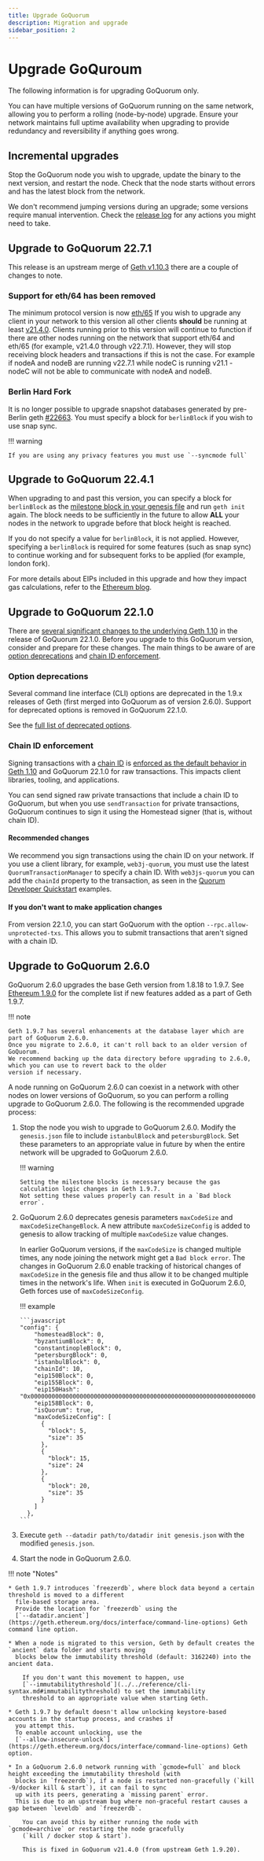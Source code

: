 ```yaml
---
title: Upgrade GoQuorum
description: Migration and upgrade
sidebar_position: 2
---
```


# Upgrade GoQuroum

The following information is for upgrading GoQuorum only.

You can have multiple versions of GoQuorum running on the same network, allowing you to perform a rolling (node-by-node) upgrade. Ensure your network maintains full uptime availability when upgrading to provide redundancy and reversibility if anything goes wrong.

## Incremental upgrades

Stop the GoQuorum node you wish to upgrade, update the binary to the next version, and restart the node. Check that the node starts without errors and has the latest block from the network.

We don't recommend jumping versions during an upgrade; some versions require manual intervention. Check the [release log](https://github.com/ConsenSys/quorum/releases) for any actions you might need to take.

## Upgrade to GoQuorum 22.7.1

This release is an upstream merge of [Geth v1.10.3](https://github.com/ethereum/go-ethereum/releases/tag/v1.10.3) there are a couple of changes to note.

### Support for eth/64 has been removed

The minimum protocol version is now [eth/65](https://github.com/ethereum/go-ethereum/pull/22636) If you wish to upgrade any client in your network to this version all other clients **should** be running at least [v21.4.0](https://github.com/ConsenSys/quorum/releases/tag/v21.4.0). Clients running prior to this version will continue to function if there are other nodes running on the network that support eth/64 and eth/65 (for example, v21.4.0 through v22.7.1). However, they will stop receiving block headers and transactions if this is not the case. For example if nodeA and nodeB are running v22.7.1 while nodeC is running v21.1 - nodeC will not be able to communicate with nodeA and nodeB.

### Berlin Hard Fork

It is no longer possible to upgrade snapshot databases generated by pre-Berlin geth [#22663](https://github.com/ethereum/go-ethereum/pull/22663). You must specify a block for `berlinBlock` if you wish to use snap sync.

!!! warning

    If you are using any privacy features you must use `--syncmode full`

## Upgrade to GoQuorum 22.4.1

When upgrading to and past this version, you can specify a block for `berlinBlock` as the [milestone block in your genesis file](../../reference/genesis.md#milestone-blocks) and run `geth init` again. The block needs to be sufficiently in the future to allow **ALL** your nodes in the network to upgrade before that block height is reached.

If you do not specify a value for `berlinBlock`, it is not applied. However, specifying a `berlinBlock` is required for some features (such as snap sync) to continue working and for subsequent forks to be applied (for example, london fork).

For more details about EIPs included in this upgrade and how they impact gas calculations, refer to the [Ethereum blog](https://blog.ethereum.org/2021/03/08/ethereum-berlin-upgrade-announcement/).

## Upgrade to GoQuorum 22.1.0

There are [several significant changes to the underlying Geth 1.10](https://blog.ethereum.org/2021/03/03/geth-v1-10-0/) in the release of GoQuorum 22.1.0. Before you upgrade to this GoQuorum version, consider and prepare for these changes. The main things to be aware of are [option deprecations](#option-deprecations) and [chain ID enforcement](#chain-id-enforcement).

### Option deprecations

Several command line interface (CLI) options are deprecated in the 1.9.x releases of Geth (first merged into GoQuorum as of version 2.6.0). Support for deprecated options is removed in GoQuorum 22.1.0.

See the [full list of deprecated options](https://blog.ethereum.org/2021/03/03/geth-v1-10-0/#flag-deprecations).

### Chain ID enforcement

Signing transactions with a [chain ID](https://consensys.net/docs/goquorum/en/stable/concepts/network-and-chain-id/) is [enforced as the default behavior in Geth 1.10](https://blog.ethereum.org/2021/03/03/geth-v1-10-0/#chainid-enforcement) and GoQuorum 22.1.0 for raw transactions. This impacts client libraries, tooling, and applications.

You can send signed raw private transactions that include a chain ID to GoQuorum, but when you use `sendTransaction` for private transactions, GoQuorum continues to sign it using the Homestead signer (that is, without chain ID).

#### Recommended changes

We recommend you sign transactions using the chain ID on your network. If you use a client library, for example, `web3j-quorum`, you must use the latest `QuorumTransactionManager` to specify a chain ID. With `web3js-quorum` you can add the `chainId` property to the transaction, as seen in the [Quorum Developer Quickstart](https://consensys.net/docs/goquorum/en/stable/tutorials/quorum-dev-quickstart/getting-started/) examples.

#### If you don't want to make application changes

From version 22.1.0, you can start GoQuorum with the option `--rpc.allow-unprotected-txs`. This allows you to submit transactions that aren't signed with a chain ID.

## Upgrade to GoQuorum 2.6.0

GoQuorum 2.6.0 upgrades the base Geth version from 1.8.18 to 1.9.7. See [Ethereum 1.9.0](https://blog.ethereum.org/2019/07/10/geth-v1-9-0/) for the complete list if new features added as a part of Geth 1.9.7.

!!! note

    Geth 1.9.7 has several enhancements at the database layer which are part of GoQuorum 2.6.0.
    Once you migrate to 2.6.0, it can't roll back to an older version of GoQuorum.
    We recommend backing up the data directory before upgrading to 2.6.0, which you can use to revert back to the older
    version if necessary.

A node running on GoQuorum 2.6.0 can coexist in a network with other nodes on lower versions of GoQuorum, so you can perform a rolling upgrade to GoQuorum 2.6.0. The following is the recommended upgrade process:

1.  Stop the node you wish to upgrade to GoQuorum 2.6.0. Modify the `genesis.json` file to include `istanbulBlock` and `petersburgBlock`. Set these parameters to an appropriate value in future by when the entire network will be upgraded to GoQuorum 2.6.0.

    !!! warning

        Setting the milestone blocks is necessary because the gas calculation logic changes in Geth 1.9.7.
        Not setting these values properly can result in a `Bad block error`.

1.  GoQuorum 2.6.0 deprecates genesis parameters `maxCodeSize` and `maxCodeSizeChangeBlock`. A new attribute `maxCodeSizeConfig` is added to genesis to allow tracking of multiple `maxCodeSize` value changes.

    In earlier GoQuorum versions, if the `maxCodeSize` is changed multiple times, any node joining the network might get a `Bad block error`. The changes in GoQuorum 2.6.0 enable tracking of historical changes of `maxCodeSize` in the genesis file and thus allow it to be changed multiple times in the network's life. When `init` is executed in GoQuorum 2.6.0, Geth forces use of `maxCodeSizeConfig`.

    !!! example

        ```javascript
        "config": {
            "homesteadBlock": 0,
            "byzantiumBlock": 0,
            "constantinopleBlock": 0,
            "petersburgBlock": 0,
            "istanbulBlock": 0,
            "chainId": 10,
            "eip150Block": 0,
            "eip155Block": 0,
            "eip150Hash": "0x0000000000000000000000000000000000000000000000000000000000000000",
            "eip158Block": 0,
            "isQuorum": true,
            "maxCodeSizeConfig": [
              {
                "block": 5,
                "size": 35
              },
              {
                "block": 15,
                "size": 24
              },
              {
                "block": 20,
                "size": 35
              }
            ]
          },
        ```

1.  Execute `geth --datadir path/to/datadir init genesis.json` with the modified `genesis.json`.

1.  Start the node in GoQuorum 2.6.0.

!!! note "Notes"

    * Geth 1.9.7 introduces `freezerdb`, where block data beyond a certain threshold is moved to a different
      file-based storage area.
      Provide the location for `freezerdb` using the
      [`--datadir.ancient`](https://geth.ethereum.org/docs/interface/command-line-options) Geth command line option.

    * When a node is migrated to this version, Geth by default creates the `ancient` data folder and starts moving
      blocks below the immutability threshold (default: 3162240) into the ancient data.

        If you don't want this movement to happen, use
        [`--immutabilitythreshold`](../../reference/cli-syntax.md#immutabilitythreshold) to set the immutability
        threshold to an appropriate value when starting Geth.

    * Geth 1.9.7 by default doesn't allow unlocking keystore-based accounts in the startup process, and crashes if
      you attempt this.
      To enable account unlocking, use the
      [`--allow-insecure-unlock`](https://geth.ethereum.org/docs/interface/command-line-options) Geth option.

    * In a GoQuorum 2.6.0 network running with `gcmode=full` and block height exceeding the immutability threshold (with
      blocks in `freezerdb`), if a node is restarted non-gracefully (`kill -9/docker kill & start`), it can fail to sync
      up with its peers, generating a `missing parent` error.
      This is due to an upstream bug where non-graceful restart causes a gap between `leveldb` and `freezerdb`.

        You can avoid this by either running the node with `gcmode=archive` or restarting the node gracefully
        (`kill / docker stop & start`).

        This is fixed in GoQuorum v21.4.0 (from upstream Geth 1.9.20).
